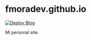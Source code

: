 # fmoradev.github.io

[![Deploy Blog](https://github.com/fmoradev/fmoradev.github.io/actions/workflows/hugo.yml/badge.svg?branch=main)](https://github.com/fmoradev/fmoradev.github.io/actions/workflows/hugo.yml)

Mi personal site.
